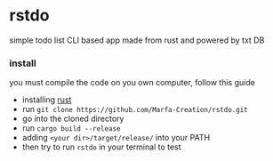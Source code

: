 # rstdo

simple todo list CLI based app made from rust and powered by txt DB

### install

you must compile the code on you own computer, follow this guide

- installing [rust](https://www.rust-lang.org/tools/install)
- run `git clone https://github.com/Marfa-Creation/rstdo.git`
- go into the cloned directory
- run `cargo build --release`
- adding `<your dir>/target/release/` into your PATH
- then try to run `rstdo` in your terminal to test